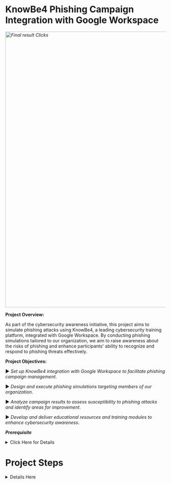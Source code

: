 #  KnowBe4 Phishing Campaign Integration with Google Workspace

*<img width="866" alt="Final result Clicks" src="https://github.com/sunny4lab-project/Enhancing-Cybersecurity-Awareness-KnowBe4-Phishing-Campaign-with-Google-Workspace/assets/139194279/5c4158e2-1013-44ce-86f9-c3200cb57742">*


**Project Overview:**

As part of the cybersecurity awareness initiative, this project aims to simulate phishing attacks using KnowBe4, a leading cybersecurity training platform, integrated with Google Workspace. By conducting phishing simulations tailored to our organization, we aim to raise awareness about the risks of phishing and enhance participants' ability to recognize and respond to phishing threats effectively.

**Project Objectives:**

▶️ *Set up KnowBe4 integration with Google Workspace to facilitate phishing campaign management*.

▶️ *Design and execute phishing simulations targeting members of our organization*.

▶️ *Analyze campaign results to assess susceptibility to phishing attacks and identify areas for improvement*.

▶️ *Develop and deliver educational resources and training modules to enhance cybersecurity awareness*.

***Prerequisite*** 
<details><summary>Click Here for Details</summary>
  
  *You will need the following account set up before proceeding with the project*
  
➡️Google Workspace Domain account 
  
➡️ KnowBe4 Account.
  
</details>

# **Project Steps**
<details><summary>Details Here</summary>

**Step 1:**  **Integration Setup**

👨‍💻 Log into your account Click on the Account user ID at the top to the right and select "Account Settings". 

*<img width="950" alt="Account Settings" src="https://github.com/sunny4lab-project/Enhancing-Cybersecurity-Awareness-KnowBe4-Phishing-Campaign-with-Google-Workspace/assets/139194279/50da7381-db36-4d55-a9ff-e348954cc089">*

🧑‍💼 Then scroll down and click "Phishing" to the left and select Direct Message Injecting (DMI), then, *click the Add DMI Connection*. Also, make sure to select *Google Workspace*

*<img width="699" alt="Phishing DMI" src="https://github.com/sunny4lab-project/Enhancing-Cybersecurity-Awareness-KnowBe4-Phishing-Campaign-with-Google-Workspace/assets/139194279/a8c8d9f6-f53b-47a1-98cf-9a0c7291d798">*

Authorize Integration:

- Follow the prompts to authorize the integration between KnowBe4 and Google Workspace.
- You may need to log in to your Google Workspace administrator account and grant permission for KnowBe4 to access your Google Workspace data.
- A couple of things you will need for this integration to be complete.
- Client ID for KnowBe4 that looks like this  (1170*******************) and the following scopes or permissions:
  -      
                     https://mail.google.com/
                     https://www.googleapis.com/auth/gmail.insert
                     https://www.googleapis.com/auth/gmail.modify
  
*<img width="713" alt="Google Workspce intergration" src="https://github.com/sunny4lab-project/Enhancing-Cybersecurity-Awareness-KnowBe4-Phishing-Campaign-with-Google-Workspace/assets/139194279/d58d815a-2c92-4b77-ad9a-d080d4394556">*

-     You need a Domain name
      Enter an email address from your Google Workspace domain, preferably the admin email address.

    
*<img width="716" alt="Add Domain name and an email from your dmain" src="https://github.com/sunny4lab-project/Enhancing-Cybersecurity-Awareness-KnowBe4-Phishing-Campaign-with-Google-Workspace/assets/139194279/59e65a83-7b50-4933-9865-df2f0ae061c1">*

Configure Integration in Google Workspace:
- To authorize KnowBe4 in Google Workspace, You need to log in to https://admin.google.com/
  
💻 Navigate to *security* on the left Navigation Panel then select *Access and data control*, and click on _API Controls_. Click on *Manage Domain Wide Delegation*

*<img width="725" alt="How to locate manage domain wide delegation" src="https://github.com/sunny4lab-project/Enhancing-Cybersecurity-Awareness-KnowBe4-Phishing-Campaign-with-Google-Workspace/assets/139194279/68c485b6-b7ca-413e-9c80-3fbfaf139849">* 

The final stage of this integration is to add API Client ID to your settings. So, Click on _Add New_ and get the KnowBe4 Client ID from the previous KnowBe4 phishing Integration screen above. You will also need a Domain name and any email from your Domain to finalize the integration. 

*<img width="716" alt="Add Domain name and an email from your dmain" src="https://github.com/sunny4lab-project/Enhancing-Cybersecurity-Awareness-KnowBe4-Phishing-Campaign-with-Google-Workspace/assets/139194279/ad8b2fe9-5d30-4376-ad8f-9b676ee03541">*


After configuring the integration settings, verify that the integration between KnowBe4 and Google Workspace is successfully established.
You may be provided with confirmation messages or status indicators indicating that the integration is active.

Then, Navigate to the home screen click the navigation panel on the top left, click on *Dashboard*, and then scroll down to select your phishing test platform. You could also Start your Automated Security Awareness Program if you prefer.

</details>
